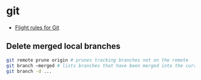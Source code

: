 # git

* [Flight rules for Git](https://github.com/k88hudson/git-flight-rules)

## Delete merged local branches

```bash
git remote prune origin # prunes tracking branches not on the remote
git branch —merged # lists branches that have been merged into the current branch
git branch -d ...
```